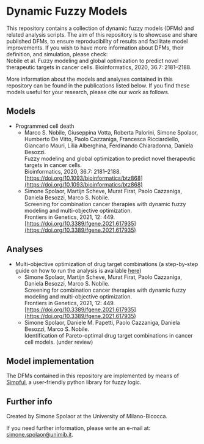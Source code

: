 # Dynamic Fuzzy Models

This repository contains a collection of dynamic fuzzy models (DFMs) and related analysis scripts.
The aim of this repository is to showcase and share published DFMs, to ensure reproducibility of results and facilitate model improvements.
If you wish to have more information about DFMs, their definition, and simulation, please check:  
Nobile et al. Fuzzy modeling and global optimization to predict novel therapeutic targets in cancer cells. Bioinformatics, 2020, 36.7: 2181–2188.

More information about the models and analyses contained in this repository can be found in the publications listed below.
If you find these models useful for your research, please cite our work as follows.

## Models
- Programmed cell death
	- Marco S. Nobile, Giuseppina Votta, Roberta Palorini, Simone Spolaor, Humberto De Vitto, Paolo Cazzaniga, Francesca Ricciardiello, Giancarlo Mauri, Lilia Alberghina, Ferdinando Chiaradonna, Daniela Besozzi.  
	Fuzzy modeling and global optimization to predict novel therapeutic targets in cancer cells.  
	Bioinformatics, 2020, 36.7: 2181–2188.
	[https://doi.org/10.1093/bioinformatics/btz868](https://doi.org/10.1093/bioinformatics/btz868)
	- Simone Spolaor, Martijn Scheve, Murat Firat, Paolo Cazzaniga, Daniela Besozzi, Marco S. Nobile.  
	Screening for combination cancer therapies with dynamic fuzzy modeling and multi-objective optimization.  
	Frontiers in Genetics, 2021, 12: 449.
	[https://doi.org/10.3389/fgene.2021.617935](https://doi.org/10.3389/fgene.2021.617935)

## Analyses
- Multi-objective optimization of drug target combinations (a step-by-step guide on how to run the analysis is available [here](https://docs.google.com/document/d/16tNbj1e56ahv5-KwozeMjwiQrShCRcFrszf3mXmU00M/edit?usp=sharing))
	- Simone Spolaor, Martijn Scheve, Murat Firat, Paolo Cazzaniga, Daniela Besozzi, Marco S. Nobile.  
	Screening for combination cancer therapies with dynamic fuzzy modeling and multi-objective optimization.  
	Frontiers in Genetics, 2021, 12: 449.
	[https://doi.org/10.3389/fgene.2021.617935](https://doi.org/10.3389/fgene.2021.617935)
	- Simone Spolaor, Daniele M. Papetti, Paolo Cazzaniga, Daniela Besozzi, Marco S. Nobile.  
	Identification of Pareto-optimal drug target combinations in cancer cell models.
	(under review)

## Model implementation
The DFMs contained in this repository are implemented by means of [Simpful](https://github.com/aresio/simpful), a user-friendly python library for fuzzy logic.

## Further info
Created by Simone Spolaor at the University of Milano-Bicocca. 

If you need further information, please write an e-mail at: simone.spolaor@unimib.it.
